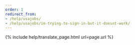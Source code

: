 ```yaml
---
order: 1
redirect_from:
- /help/usajobs/
- /help/usajobs/im-trying-to-sign-in-but-it-doesnt-work/
---
```


{% include help/translate_page.html url=page.url %}
